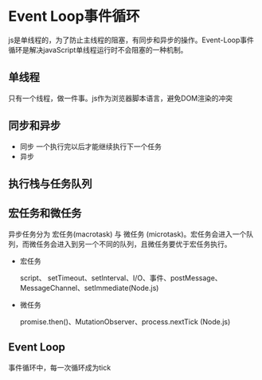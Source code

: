 # Event Loop事件循环

js是单线程的，为了防止主线程的阻塞，有同步和异步的操作。Event-Loop事件循环是解决javaScript单线程运行时不会阻塞的一种机制。

## 单线程

只有一个线程，做一件事。js作为浏览器脚本语言，避免DOM渲染的冲突

## 同步和异步

* 同步
  一个执行完以后才能继续执行下一个任务
* 异步

## 执行栈与任务队列

## 宏任务和微任务

异步任务分为 宏任务(macrotask) 与 微任务 (microtask)。宏任务会进入一个队列，而微任务会进入到另一个不同的队列，且微任务要优于宏任务执行。

* 宏任务

  script、 setTimeout、setInterval、I/O、事件、postMessage、MessageChannel、setImmediate(Node.js)
* 微任务

  promise.then()、MutationObserver、process.nextTick (Node.js)

## Event Loop

事件循环中，每一次循环成为tick
